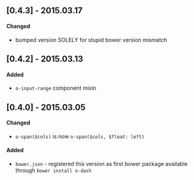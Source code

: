 ## [0.4.3] - 2015.03.17

#### Changed

+ bumped version SOLELY for stupid bower version mismatch

## [0.4.2] - 2015.03.13

#### Added

+ `o-input-range` component mixin

## [0.4.0] - 2015.03.05

#### Changed

+ `o-span($cols)` is now `o-span($cols, $float: left)`

#### Added

+ `bower.json` - registered this version as first bower package
  available through `bower install o-dash`